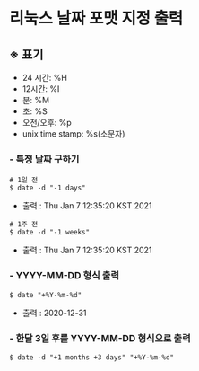 # 리눅스 날짜 포맷 지정 출력

## ※ 표기
- 24 시간: %H
- 12시간: %I
- 분: %M
- 초: %S
- 오전/오후: %p
- unix time stamp: %s(소문자)

### - 특정 날짜 구하기
```
# 1일 전
$ date -d "-1 days"
```
- 출력 : Thu Jan  7 12:35:20 KST 2021
```
# 1주 전
$ date -d "-1 weeks"
```
- 출력 : Thu Jan  7 12:35:20 KST 2021

### - YYYY-MM-DD 형식 출력
```
$ date "+%Y-%m-%d" 
```
- 출력 : 2020-12-31

### - 한달 3일 후를 YYYY-MM-DD 형식으로 출력
```
$ date -d "+1 months +3 days" "+%Y-%m-%d"
```
